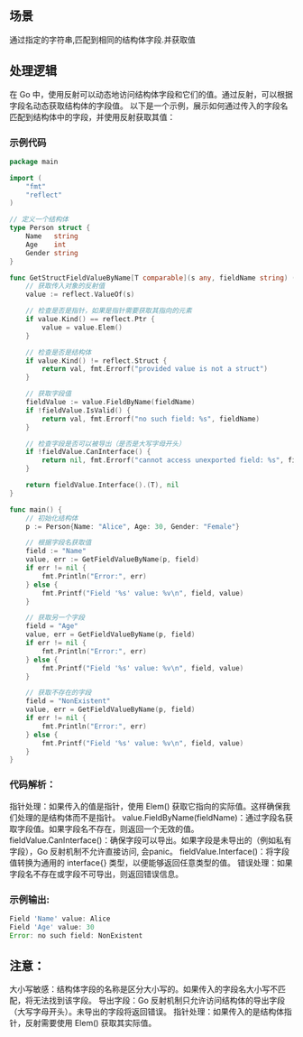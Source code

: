 ## 场景
通过指定的字符串,匹配到相同的结构体字段.并获取值


## 处理逻辑
在 Go 中，使用反射可以动态地访问结构体字段和它们的值。通过反射，可以根据字段名动态获取结构体的字段值。
以下是一个示例，展示如何通过传入的字段名匹配到结构体中的字段，并使用反射获取其值：

### 示例代码
```go
package main

import (
	"fmt"
	"reflect"
)

// 定义一个结构体
type Person struct {
	Name   string
	Age    int
	Gender string
}

func GetStructFieldValueByName[T comparable](s any, fieldName string) (val T,err  error) {
	// 获取传入对象的反射值
	value := reflect.ValueOf(s)

	// 检查是否是指针，如果是指针需要获取其指向的元素
	if value.Kind() == reflect.Ptr {
		value = value.Elem()
	}

	// 检查是否是结构体
	if value.Kind() != reflect.Struct {
		return val, fmt.Errorf("provided value is not a struct")
	}

	// 获取字段值
	fieldValue := value.FieldByName(fieldName)
	if !fieldValue.IsValid() {
		return val, fmt.Errorf("no such field: %s", fieldName)
	}

    // 检查字段是否可以被导出（是否是大写字母开头）
	if !fieldValue.CanInterface() {
		return nil, fmt.Errorf("cannot access unexported field: %s", fieldName)
	}

	return fieldValue.Interface().(T), nil
}

func main() {
	// 初始化结构体
	p := Person{Name: "Alice", Age: 30, Gender: "Female"}

	// 根据字段名获取值
	field := "Name"
	value, err := GetFieldValueByName(p, field)
	if err != nil {
		fmt.Println("Error:", err)
	} else {
		fmt.Printf("Field '%s' value: %v\n", field, value)
	}

	// 获取另一个字段
	field = "Age"
	value, err = GetFieldValueByName(p, field)
	if err != nil {
		fmt.Println("Error:", err)
	} else {
		fmt.Printf("Field '%s' value: %v\n", field, value)
	}

	// 获取不存在的字段
	field = "NonExistent"
	value, err = GetFieldValueByName(p, field)
	if err != nil {
		fmt.Println("Error:", err)
	} else {
		fmt.Printf("Field '%s' value: %v\n", field, value)
	}
}
```

### 代码解析：

指针处理：如果传入的值是指针，使用 Elem() 获取它指向的实际值。这样确保我们处理的是结构体而不是指针。
value.FieldByName(fieldName)：通过字段名获取字段值。如果字段名不存在，则返回一个无效的值。
fieldValue.CanInterface()：确保字段可以导出。如果字段是未导出的（例如私有字段），Go 反射机制不允许直接访问, 会panic。
fieldValue.Interface()：将字段值转换为通用的 interface{} 类型，以便能够返回任意类型的值。
错误处理：如果字段名不存在或字段不可导出，则返回错误信息。

### 示例输出:
```javascript
Field 'Name' value: Alice
Field 'Age' value: 30
Error: no such field: NonExistent
```

## 注意：
大小写敏感：结构体字段的名称是区分大小写的。如果传入的字段名大小写不匹配，将无法找到该字段。
导出字段：Go 反射机制只允许访问结构体的导出字段（大写字母开头）。未导出的字段将返回错误。
指针处理：如果传入的是结构体指针，反射需要使用 Elem() 获取其实际值。